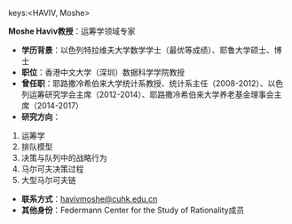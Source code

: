 keys:<HAVIV, Moshe>


**Moshe Haviv教授**：运筹学领域专家

- **学历背景**：以色列特拉维夫大学数学学士（最优等成绩）、耶鲁大学硕士、博士
- **职位**：香港中文大学（深圳）数据科学学院教授
- **曾任职**：耶路撒冷希伯来大学统计系教授、统计系主任（2008-2012）、以色列运筹研究学会主席（2012-2014）、耶路撒冷希伯来大学养老基金理事会主席（2014-2017）
- **研究方向**：
 1. 运筹学
 2. 排队模型
 3. 决策与队列中的战略行为
 4. 马尔可夫决策过程
 5. 大型马尔可夫链
- **联系方式**：havivmoshe@cuhk.edu.cn
- **其他身份**：Federmann Center for the Study of Rationality成员